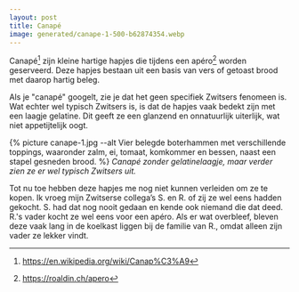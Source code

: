 ```yaml
---
layout: post
title: Canapé
image: generated/canape-1-500-b62874354.webp
---
```


Canapé[^1] zijn kleine hartige hapjes die tijdens een apéro[^2] worden geserveerd. Deze hapjes bestaan uit een basis van vers of getoast brood met daarop hartig beleg.

Als je "canapé" googelt, zie je dat het geen specifiek Zwitsers fenomeen is. Wat echter wel typisch Zwitsers is, is dat de hapjes vaak bedekt zijn met een laagje gelatine. Dit geeft ze een glanzend en onnatuurlijk uiterlijk, wat niet appetijtelijk oogt.

{% picture canape-1.jpg --alt Vier belegde boterhammen met verschillende toppings, waaronder zalm, ei, tomaat, komkommer en bessen, naast een stapel gesneden brood. %}
_Canapé zonder gelatinelaagje, maar verder zien ze er wel typisch Zwitsers uit._

Tot nu toe hebben deze hapjes me nog niet kunnen verleiden om ze te kopen. Ik vroeg mijn Zwitserse collega’s S. en R. of zij ze wel eens hadden gekocht. S. had dat nog nooit gedaan en kende ook niemand die dat deed. R.'s vader kocht ze wel eens voor een apéro. Als er wat overbleef, bleven deze vaak lang in de koelkast liggen bij de familie van R., omdat alleen zijn vader ze lekker vindt.

[^1]: <https://en.wikipedia.org/wiki/Canap%C3%A9>

[^2]: <https://roaldin.ch/apero>
